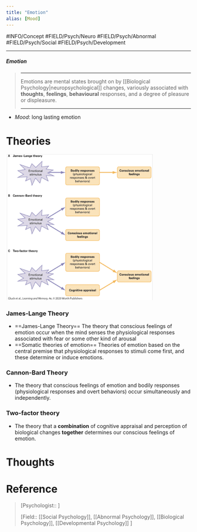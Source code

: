 ```yaml
---
title: "Emotion"
alias: [Mood]
---
```



#INFO/Concept #FIELD/Psych/Neuro #FIELD/Psych/Abnormal  #FIELD/Psych/Social #FIELD/Psych/Development 

---


##### Emotion
> ------------------------------------------------------------
> Emotions are mental states brought on by [[Biological Psychology|neuropsychological]] changes, variously associated with **thoughts**, **feelings**, **behavioural** responses, and a degree of pleasure or displeasure.
>
> ------------------------------------------------------------

- *Mood*: long lasting emotion

# Theories

<img src="https://raw.githubusercontent.com/mel10c/image/main/obsidian/20221214175257.png" width="400"/>

### James-Lange Theory

- ==James-Lange Theory== The theory that conscious feelings of emotion occur when the mind senses the physiological responses associated with fear or some other kind of arousal
- ==Somatic theories of emotion== Theories of emotion based on the central premise that physiological responses to stimuli come first, and these determine or induce emotions.

### Cannon-Bard Theory

- The theory that conscious feelings of emotion and bodily responses (physiological responses and overt behaviors) occur simultaneously and independently.

### Two-factor theory

- The theory that a **combination** of cognitive appraisal and perception of biological changes **together** determines our conscious feelings of emotion.


# Thoughts

# Reference


> [Psychologist:: ]
> 
> [Field:: [[Social Psychology]], [[Abnormal Psychology]], [[Biological Psychology]], [[Developmental Psychology]] ]
